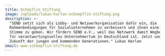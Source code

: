 ```yaml
---
title: Schöpflin Stiftung
image: /uploads/lukas-harlan-schoepflin-stiftung.png
description: >-
  "SEND setzt sich als Lobby- und Netzwerkorganisation dafür ein, die
  Rahmenbedingungen für Sozialunternehmen zu verbessern und ihnen eine lautere
  Stimme zu geben. Wir fördern SEND e.V., weil das Netzwerk damit Wegbereiter
  für verantwortungsvolles Unternehmertum in Deutschland ist. Jetzt und für die
  Zukunft der jungen und kommenden Generationen." Lukas Harlan
email: www.schoepflin-stiftung.de
---
```


